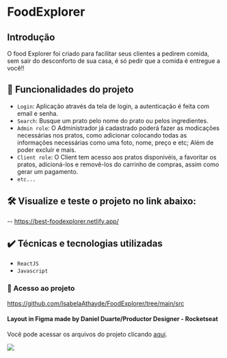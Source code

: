 # FoodExplorer

## Introdução
O food Explorer foi criado para facilitar seus clientes a pedirem comida, sem sair do desconforto de sua casa, é só pedir que a comida é entregue a você!!

## :hammer: Funcionalidades do projeto
- `Login`: Aplicação através da tela de login, a autenticação é feita com email e senha.
- `Search`: Busque um prato pelo nome do prato ou pelos ingredientes.
- `Admin role`: O Administrador já cadastrado poderá fazer as modicações necessárias nos pratos, como adicionar colocando todas as informações necessárias
como uma foto, nome, preço e etc; Além de poder excluir e mais.
- `Client role`: O Client tem acesso aos pratos disponivéis, a favoritar os pratos, adicioná-los e removê-los do carrinho de compras, assim como gerar um pagamento.
- `etc...`

## 🛠️ Visualize e teste o projeto no link abaixo:
-- https://best-foodexplorer.netlify.app/

## ✔️ Técnicas e tecnologias utilizadas
- `ReactJS`
- `Javascript`

### 📁 Acesso ao projeto
https://github.com/IsabelaAthayde/FoodExplorer/tree/main/src

#### Layout in Figma made by Daniel Duarte/Productor Designer - Rocketseat
Você pode acessar os arquivos do projeto clicando [aqui](https://github.com/gui-lirasilva/Edige-POO/tree/master/src).

<img src='https://img.shields.io/badge/last%20updated-março-brightgreen'></img>
